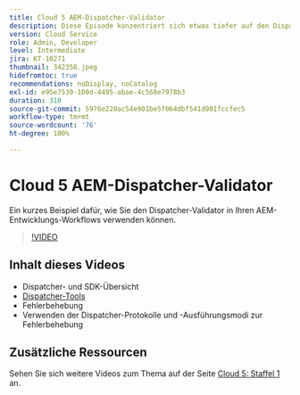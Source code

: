 ```yaml
---
title: Cloud 5 AEM-Dispatcher-Validator
description: Diese Episode konzentriert sich etwas tiefer auf den Dispatcher-Validator und die darin enthaltenen Nuancen.
version: Cloud Service
role: Admin, Developer
level: Intermediate
jira: KT-10271
thumbnail: 342358.jpeg
hidefromtoc: true
recommendations: noDisplay, noCatalog
exl-id: e95e7530-100d-4495-abae-4c568e7978b3
duration: 310
source-git-commit: 5976e220ac54e901be5f064dbf541d901fccfec5
workflow-type: tm+mt
source-wordcount: '76'
ht-degree: 100%

---
```


# Cloud 5 AEM-Dispatcher-Validator

Ein kurzes Beispiel dafür, wie Sie den Dispatcher-Validator in Ihren AEM-Entwicklungs-Workflows verwenden können.

>[!VIDEO](https://video.tv.adobe.com/v/342358?quality=12&learn=on)

## Inhalt dieses Videos

+ Dispatcher- und SDK-Übersicht
+ [Dispatcher-Tools](https://experienceleague.adobe.com/docs/experience-manager-cloud-service/content/implementing/content-delivery/validation-debug.html?lang=de)
+ Fehlerbehebung
+ Verwenden der Dispatcher-Protokolle und -Ausführungsmodi zur Fehlerbehebung

## Zusätzliche Ressourcen

Sehen Sie sich weitere Videos zum Thema auf der Seite [Cloud 5: Staffel 1](cloud5-season-1.md) an.

